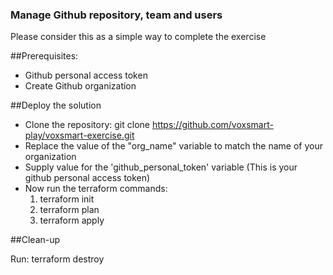 ### Manage Github repository, team and users
Please consider this as a simple way to complete the exercise

##Prerequisites:
- Github personal access token
- Create Github organization

##Deploy the solution
- Clone the repository: git clone https://github.com/voxsmart-play/voxsmart-exercise.git
- Replace the value of the "org_name" variable to match the name of your organization
- Supply value for the 'github_personal_token' variable (This is your github personal access token)
- Now run the terraform commands:
    1. terraform init
    2. terraform plan
    3. terraform apply
    
##Clean-up

Run: terraform destroy

    
